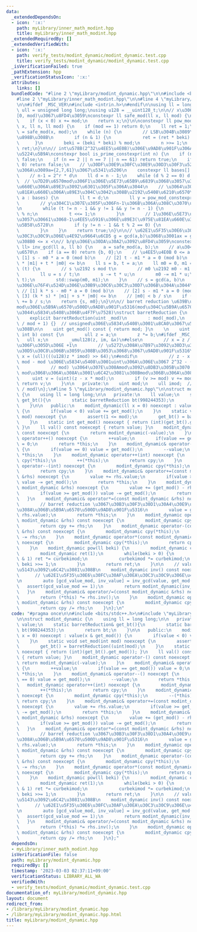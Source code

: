 ```yaml
---
data:
  _extendedDependsOn:
  - icon: ':x:'
    path: myLibrary/inner_math_modint.hpp
    title: myLibrary/inner_math_modint.hpp
  _extendedRequiredBy: []
  _extendedVerifiedWith:
  - icon: ':x:'
    path: verify_tests/modint_dynamic/modint_dynamic.test.cpp
    title: verify_tests/modint_dynamic/modint_dynamic.test.cpp
  _isVerificationFailed: true
  _pathExtension: hpp
  _verificationStatusIcon: ':x:'
  attributes:
    links: []
  bundledCode: "#line 2 \"myLibrary/modint_dynamic.hpp\"\n\n#include <bits/stdc++.h>\n\
    #line 2 \"myLibrary/inner_math_modint.hpp\"\n\n#line 4 \"myLibrary/inner_math_modint.hpp\"\
    \n\n#ifdef _MSC_VER\n#include <intrin.h>\n#endif\n\nusing ll = long long;\nusing\
    \ ull = unsigned long long;\nusing u128 = __uint128_t;\n\n// x\u306Emod\u3092\
    [0, mod)\u3067\u8FD4\u3059\nconstexpr ll safe_mod(ll x, ll mod) {\n    x %= mod;\n\
    \    if (x < 0) x += mod;\n    return x;\n}\n\nconstexpr ll pow_mod_constexpr(ll\
    \ x, ll n, ll mod) {\n    if (mod == 1) return 0;\n    ll ret = 1;\n    ll beki\
    \ = safe_mod(x, mod);\n    while (n) {\n        // LSB\u304B\u3089\u9806\u306B\
    \u898B\u308B\n        if (n & 1) {\n            ret = (ret * beki) % mod;\n  \
    \      }\n        beki = (beki * beki) % mod;\n        n >>= 1;\n    }\n    return\
    \ ret;\n}\n\n// int\u578B(2^32\u4EE5\u4E0B)\u306E\u9AD8\u901F\u306A\u7D20\u6570\
    \u5224\u5B9A\nconstexpr bool is_prime_constexpr(int n) {\n    if (n <= 1) return\
    \ false;\n    if (n == 2 || n == 7 || n == 61) return true;\n    if (n % 2 ==\
    \ 0) return false;\n    // \u30DF\u30E9\u30FC\u30E9\u30D3\u30F3\u5224\u5B9A int\u578B\
    \u306A\u3089a={2,7,61}\u3067\u5341\u5206\n    constexpr ll bases[] = {2, 7, 61};\n\
    \    // n-1 = 2^r * d\n    ll d = n - 1;\n    while (d % 2 == 0) d >>= 1;\n  \
    \  // \u7D20\u6570mod\u306F1\u306E\u5E73\u65B9\u6839\u3068\u3057\u3066\u975E\u81EA\
    \u660E\u306A\u89E3\u3092\u6301\u305F\u306A\u3044\n    // \u3064\u307E\u308A\u975E\
    \u81EA\u660E\u306A\u89E3\u304C\u3042\u308B\u2192\u5408\u6210\u6570\n    for (ll\
    \ a : bases) {\n        ll t = d;\n        ll y = pow_mod_constexpr(a, t, n);\n\
    \        // y\u304C1\u307E\u305F\u306Fn-1\u306B\u306A\u308C\u3070\u629C\u3051\u308B\
    \n        while (t != n - 1 && y != 1 && y != n - 1) {\n            y = (y * y)\
    \ % n;\n            t <<= 1;\n        }\n        // 1\u306E\u5E73\u65B9\u6839\u3068\
    \u3057\u30661\u3068-1\u4EE5\u5916\u306E\u89E3(\u975E\u81EA\u660E\u306A\u89E3)\u304C\
    \u5B58\u5728\n        if (y != n - 1 && t % 2 == 0) {\n            return false;\n\
    \        }\n    }\n    return true;\n}\n\n// \u62E1\u5F35\u30E6\u30FC\u30AF\u30EA\
    \u30C3\u30C9\u306E\u4E92\u9664\u6CD5 g = gcd(a,b)\u3068\u3001ax = g (mod b)\u306A\
    \u308B0 <= x <\n// b/g\u306E\u30DA\u30A2\u3092\u8FD4\u3059\nconstexpr std::pair<ll,\
    \ ll> inv_gcd(ll a, ll b) {\n    a = safe_mod(a, b);\n    // a\u304Cb\u306E\u500D\
    \u6570\n    if (a == 0) return {b, 0};\n    // \u4EE5\u4E0B 0 <= a < b\n    //\
    \ [1] s - m0 * a = 0 (mod b)\n    // [2] t - m1 * a = 0 (mod b)\n    // [3] s\
    \ * |m1| + t * |m0| <= b\n    ll s = b, t = a;\n    ll m0 = 0, m1 = 1;\n    while\
    \ (t) {\n        // s \u2192 s mod t\n        // m0 \u2192 m0 - m1 * (s / t)\n\
    \        ll u = s / t;\n        s -= t * u;\n        m0 -= m1 * u;\n        std::swap(s,\
    \ t);\n        std::swap(m0, m1);\n    }\n    // s = gcd(a, b)\n    // \u7D42\u4E86\
    \u306E\u76F4\u524D\u306E\u30B9\u30C6\u30C3\u30D7\u306B\u304A\u3044\u3066\n   \
    \ // [1] k * s - m0 * a = 0 (mod b)\n    // [2] s - m1 * a = 0 (mod b)\n    //\
    \ [3] (k * s) * |m1| + s * |m0| <= b\n    // |m0| < b / s\n    if (m0 < 0) m0\
    \ += b / s;\n    return {s, m0};\n}\n\n// barret reduction \u639B\u3051\u7B97\u306E\
    mod\u306E\u5B9A\u6570\u500D\u9AD8\u901F\u5316(mod\u304C\u5B9A\u6570\u3067\u306A\
    \u3044\u5834\u5408\u306B\u4F7F\u7528)\nstruct barretReduction {\n   public:\n\
    \    explicit barretReduction(uint _mod)\n        : mod(_mod),\n          imod((ull)(-1)\
    \ / mod + 1) {}  // unsigned\u306E\u5834\u5408\u3001\u8CA0\u3067\u5DE1\u56DE\u3059\
    \u308B\n\n    uint get_mod() const { return mod; }\n    \n    uint mul(int a,\
    \ int b) const {\n        ull z = a;\n        z *= b;\n#ifdef _MSC_VER\n     \
    \   ull x;\n        _umul128(z, im, &x)\n#else\n        // x = z / mod \u307E\u305F\
    \u306F\u305D\u306E +1\n        // \u5272\u308A\u7B97\u3092\u30D3\u30C3\u30C8\u30B7\
    \u30D5\u30C8\u306B\u3059\u308B\u3053\u3068\u3067\u9AD8\u901F\u5316\n        ull\
    \ x = (ull)(((u128)z * imod) >> 64);\n#endif\n            // z - x * mod = z %\
    \ mod - mod \u306E\u5834\u5408\u3001uint\u306A\u306E\u3067 2^32 - (mod - z %\n\
    \            // mod) \u3064\u307E\u308Amod\u3092\u8DB3\u305B\u3070 2^32 + z %\
    \ mod\u3068\u306A\u308A\u3001\u6C42\u3081\u308Bmod\u306B\u306A\u308B\n       \
    \     uint v = (uint)(z - x * mod);\n        if (v >= mod) v += mod;\n       \
    \ return v;\n    }\n\n   private:\n    uint mod;\n    ull imod;  // ceil(2^64\
    \ / mod)\n};\n#line 5 \"myLibrary/modint_dynamic.hpp\"\n\nstruct modint_dynamic\
    \ {\n    using ll = long long;\n\n   private:\n    ll value;\n    static barretReduction&\
    \ get_bt(){\n        static barretReduction bt(998244353);\n        return bt;\n\
    \    }\n\n   public:\n    modint_dynamic(ll x = 0) noexcept : value(x & get_mod())\
    \ {\n        if(value < 0) value += get_mod();\n    }\n    static void set_mod(int\
    \ mod) noexcept {\n        assert(1 <= mod);\n        get_bt() = barretReduction((uint)mod);\n\
    \    }\n    static int get_mod() noexcept { return (int)(get_bt().get_mod());\
    \ }\n    ll val() const noexcept { return value; }\n    modint_dynamic operator-()\
    \ const noexcept {\n        return modint_dynamic(-value);\n    }\n    modint_dynamic&\
    \ operator++() noexcept {\n        ++value;\n        if(value == get_mod()) value\
    \ = 0;\n        return *this;\n    }\n    modint_dynamic& operator--() noexcept\
    \ {\n        if(value == 0) value = get_mod();\n        --value;\n        return\
    \ *this;\n    }\n    modint_dynamic operator++(int) noexcept {\n        modint_dynamic\
    \ cpy(*this);\n        ++(*this);\n        return cpy;\n    }\n    modint_dynamic\
    \ operator--(int) noexcept {\n        modint_dynamic cpy(*this);\n        --(*this);\n\
    \        return cpy;\n    }\n    modint_dynamic& operator+=(const modint_dynamic\
    \ &rhs) noexcept {\n        value += rhs.value;\n        if(value >= get_mod())\
    \ value -= get_mod();\n        return *this;\n    }\n    modint_dynamic& operator-=(const\
    \ modint_dynamic &rhs) noexcept {\n        value += (get_mod() - rhs.value);\n\
    \        if(value >= get_mod()) value -= get_mod();\n        return *this;\n \
    \   }\n    modint_dynamic& operator*=(const modint_dynamic &rhs) noexcept {\n\
    \        // barret reduction \u3067\u30B3\u30F3\u30D1\u30A4\u30E9\u306E\u4EE3\u308F\
    \u308A\u306B\u5B9A\u6570\u500D\u9AD8\u901F\u5316\n        value = get_bt().mul(value,\
    \ rhs.value);\n        return *this;\n    }\n    modint_dynamic operator+(const\
    \ modint_dynamic &rhs) const noexcept {\n        modint_dynamic cpy(*this);\n\
    \        return cpy += rhs;\n    }\n    modint_dynamic operator-(const modint_dynamic\
    \ &rhs) const noexcept {\n        modint_dynamic cpy(*this);\n        return cpy\
    \ -= rhs;\n    }\n    modint_dynamic operator*(const modint_dynamic &rhs) const\
    \ noexcept {\n        modint_dynamic cpy(*this);\n        return cpy *= rhs;\n\
    \    }\n    modint_dynamic pow(ll beki) {\n        modint_dynamic curbekimod(*this);\n\
    \        modint_dynamic ret(1);\n        while(beki > 0) {\n            if(beki\
    \ & 1) ret *= curbekimod;\n            curbekimod *= curbekimod;\n           \
    \ beki >>= 1;\n        }\n        return ret;\n    }\n\n    // value\u306E\u9006\
    \u5143\u3092\u6C42\u3081\u308B\n    modint_dynamic inv() const noexcept {\n  \
    \      // \u62E1\u5F35\u30E6\u30FC\u30AF\u30EA\u30C3\u30C9\u306E\u4E92\u9664\u6CD5\
    \n        auto [gcd_value_mod, inv_value] = inv_gcd(value, get_mod());\n     \
    \   assert(gcd_value_mod == 1);\n        return modint_dynamic(inv_value);\n \
    \   }\n    modint_dynamic& operator/=(const modint_dynamic &rhs) noexcept {\n\
    \        return (*this) *= rhs.inv();\n    }\n    modint_dynamic operator/(const\
    \ modint_dynamic &rhs) const noexcept {\n        modint_dynamic cpy(*this);\n\
    \        return cpy /= rhs;\n    }\n};\n"
  code: "#pragma once\n\n#include <bits/stdc++.h>\n#include \"myLibrary/inner_math_modint.hpp\"\
    \n\nstruct modint_dynamic {\n    using ll = long long;\n\n   private:\n    ll\
    \ value;\n    static barretReduction& get_bt(){\n        static barretReduction\
    \ bt(998244353);\n        return bt;\n    }\n\n   public:\n    modint_dynamic(ll\
    \ x = 0) noexcept : value(x & get_mod()) {\n        if(value < 0) value += get_mod();\n\
    \    }\n    static void set_mod(int mod) noexcept {\n        assert(1 <= mod);\n\
    \        get_bt() = barretReduction((uint)mod);\n    }\n    static int get_mod()\
    \ noexcept { return (int)(get_bt().get_mod()); }\n    ll val() const noexcept\
    \ { return value; }\n    modint_dynamic operator-() const noexcept {\n       \
    \ return modint_dynamic(-value);\n    }\n    modint_dynamic& operator++() noexcept\
    \ {\n        ++value;\n        if(value == get_mod()) value = 0;\n        return\
    \ *this;\n    }\n    modint_dynamic& operator--() noexcept {\n        if(value\
    \ == 0) value = get_mod();\n        --value;\n        return *this;\n    }\n \
    \   modint_dynamic operator++(int) noexcept {\n        modint_dynamic cpy(*this);\n\
    \        ++(*this);\n        return cpy;\n    }\n    modint_dynamic operator--(int)\
    \ noexcept {\n        modint_dynamic cpy(*this);\n        --(*this);\n       \
    \ return cpy;\n    }\n    modint_dynamic& operator+=(const modint_dynamic &rhs)\
    \ noexcept {\n        value += rhs.value;\n        if(value >= get_mod()) value\
    \ -= get_mod();\n        return *this;\n    }\n    modint_dynamic& operator-=(const\
    \ modint_dynamic &rhs) noexcept {\n        value += (get_mod() - rhs.value);\n\
    \        if(value >= get_mod()) value -= get_mod();\n        return *this;\n \
    \   }\n    modint_dynamic& operator*=(const modint_dynamic &rhs) noexcept {\n\
    \        // barret reduction \u3067\u30B3\u30F3\u30D1\u30A4\u30E9\u306E\u4EE3\u308F\
    \u308A\u306B\u5B9A\u6570\u500D\u9AD8\u901F\u5316\n        value = get_bt().mul(value,\
    \ rhs.value);\n        return *this;\n    }\n    modint_dynamic operator+(const\
    \ modint_dynamic &rhs) const noexcept {\n        modint_dynamic cpy(*this);\n\
    \        return cpy += rhs;\n    }\n    modint_dynamic operator-(const modint_dynamic\
    \ &rhs) const noexcept {\n        modint_dynamic cpy(*this);\n        return cpy\
    \ -= rhs;\n    }\n    modint_dynamic operator*(const modint_dynamic &rhs) const\
    \ noexcept {\n        modint_dynamic cpy(*this);\n        return cpy *= rhs;\n\
    \    }\n    modint_dynamic pow(ll beki) {\n        modint_dynamic curbekimod(*this);\n\
    \        modint_dynamic ret(1);\n        while(beki > 0) {\n            if(beki\
    \ & 1) ret *= curbekimod;\n            curbekimod *= curbekimod;\n           \
    \ beki >>= 1;\n        }\n        return ret;\n    }\n\n    // value\u306E\u9006\
    \u5143\u3092\u6C42\u3081\u308B\n    modint_dynamic inv() const noexcept {\n  \
    \      // \u62E1\u5F35\u30E6\u30FC\u30AF\u30EA\u30C3\u30C9\u306E\u4E92\u9664\u6CD5\
    \n        auto [gcd_value_mod, inv_value] = inv_gcd(value, get_mod());\n     \
    \   assert(gcd_value_mod == 1);\n        return modint_dynamic(inv_value);\n \
    \   }\n    modint_dynamic& operator/=(const modint_dynamic &rhs) noexcept {\n\
    \        return (*this) *= rhs.inv();\n    }\n    modint_dynamic operator/(const\
    \ modint_dynamic &rhs) const noexcept {\n        modint_dynamic cpy(*this);\n\
    \        return cpy /= rhs;\n    }\n};"
  dependsOn:
  - myLibrary/inner_math_modint.hpp
  isVerificationFile: false
  path: myLibrary/modint_dynamic.hpp
  requiredBy: []
  timestamp: '2023-03-03 02:37:11+09:00'
  verificationStatus: LIBRARY_ALL_WA
  verifiedWith:
  - verify_tests/modint_dynamic/modint_dynamic.test.cpp
documentation_of: myLibrary/modint_dynamic.hpp
layout: document
redirect_from:
- /library/myLibrary/modint_dynamic.hpp
- /library/myLibrary/modint_dynamic.hpp.html
title: myLibrary/modint_dynamic.hpp
---
```

